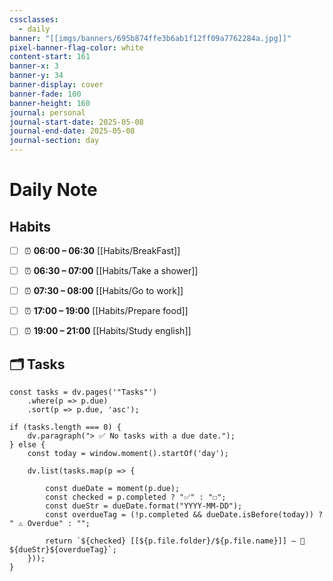 ```yaml
---
cssclasses:
  - daily
banner: "[[imgs/banners/695b874ffe3b6ab1f12ff09a7762284a.jpg]]"
pixel-banner-flag-color: white
content-start: 161
banner-x: 3
banner-y: 34
banner-display: cover
banner-fade: 100
banner-height: 160
journal: personal
journal-start-date: 2025-05-08
journal-end-date: 2025-05-08
journal-section: day
---
```

# Daily Note

## Habits

- [ ] ⏰ **06:00 – 06:30** [[Habits/BreakFast]]
- [ ] ⏰ **06:30 – 07:00** [[Habits/Take a shower]]
- [ ] ⏰ **07:30 – 08:00** [[Habits/Go to work]]
- [ ] ⏰ **17:00 – 19:00** [[Habits/Prepare food]]
- [ ] ⏰ **19:00 – 21:00** [[Habits/Study english]]


## 🗂️ Tasks

```dataviewjs
const tasks = dv.pages('"Tasks"')
    .where(p => p.due)
    .sort(p => p.due, 'asc');

if (tasks.length === 0) {
    dv.paragraph("> ✅ No tasks with a due date.");
} else {
    const today = window.moment().startOf('day');

    dv.list(tasks.map(p => {
	    
        const dueDate = moment(p.due);
        const checked = p.completed ? "✅" : "☐";
        const dueStr = dueDate.format("YYYY-MM-DD");
        const overdueTag = (!p.completed && dueDate.isBefore(today)) ? " ⚠️ Overdue" : "";

        return `${checked} [[${p.file.folder}/${p.file.name}]] — 📅 ${dueStr}${overdueTag}`;
    }));
}
```
